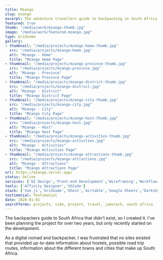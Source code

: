 ```yaml
---
title: Mzango
slug: mzango
excerpt: The adventure travellers guide to backpacking in South Africa.
featured: true
thumb: "/media/work/mzango-thumb.jpg"
image: "/media/work/featured-mzango.jpg"
type: Gridsome
gallery:
- thumbnail: "/media/projects/mzango-home-thumb.jpg"
  src: "/media/projects/mzango-home.jpg"
  alt: "Mzango - Home"
  title: "Mzango Home Page"
- thumbnail: "/media/projects/mzango-province-thumb.jpg"
  src: "/media/projects/mzango-province.jpg"
  alt: "Mzango - Province"
  title: "Mzango Province Page"
- thumbnail: "/media/projects/mzango-district-thumb.jpg"
  src: "/media/projects/mzango-district.jpg"
  alt: "Mzango - District"
  title: "Mzango District Page"
- thumbnail: "/media/projects/mzango-city-thumb.jpg"
  src: "/media/projects/mzango-city.jpg"
  alt: "Mzango - City"
  title: "Mzango City Page"
- thumbnail: "/media/projects/mzango-host-thumb.jpg"
  src: "/media/projects/mzango-host.jpg"
  alt: "Mzango - Host"
  title: "Mzango Host Page"
- thumbnail: "/media/projects/mzango-activities-thumb.jpg"
  src: "/media/projects/mzango-activities.jpg"
  alt: "Mzango - Activities"
  title: "Mzango Activities Page"
- thumbnail: "/media/projects/mzango-attractions-thumb.jpg"
  src: "/media/projects/mzango-attractions.jpg"
  alt: "Mzango - Attractions"
  title: "Mzango Attractions Page"
url: https://mzango.vercel.app/
status: Online
services: ['UI Design','Front-end Development','Wireframing','Workflow Optimisation']
tools: ['Affinity Designer','VSCode']
stack: ['Vue.js','Gridsome','Ghost','Airtable','Google Sheets','Darksky']
testimonial: Testimonial
date: 2020-01-01
searchTerms: projects, side, project, travel, jamstack, south africa
---
```

The backpackers guide to South Africa that didn't exist, so I created it. I've been planning the project for over two years, but only recently started on the development.

As a digital nomad and backpacker, I was frustrated that no sites existed that provided up-to-date information about hostels, possible road trip routes, information about the different towns and cities that make up South Africa.